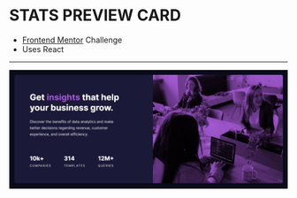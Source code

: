 # STATS PREVIEW CARD
- [Frontend Mentor](https://www.frontendmentor.io/) Challenge
- Uses React
---
![screenshot](image.png)